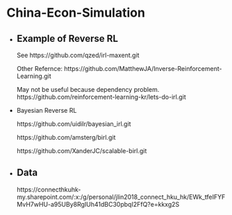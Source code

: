# China-Econ-Simulation
<ul>
  <li> <h2> Example of Reverse RL </h2> </li>
  <p> See https://github.com/qzed/irl-maxent.git </p>
  <p> Other Refernce: https://github.com/MatthewJA/Inverse-Reinforcement-Learning.git </p>
  <p> May not be useful because dependency problem. https://github.com/reinforcement-learning-kr/lets-do-irl.git </p>
  <li> Bayesian Reverse RL </li>
  <p> https://github.com/uidilr/bayesian_irl.git </p>
  <p> https://github.com/amsterg/birl.git </p>
  <p> https://github.com/XanderJC/scalable-birl.git </p>
  
  <li> <h2> Data </h2> </li>
  <p> https://connecthkuhk-my.sharepoint.com/:x:/g/personal/jlin2018_connect_hku_hk/EWk_tfeIFYFMvH7wHU-a95UBy8RgIUh41dBC30pbqI2FfQ?e=kkxg2S </p>
</ul>
